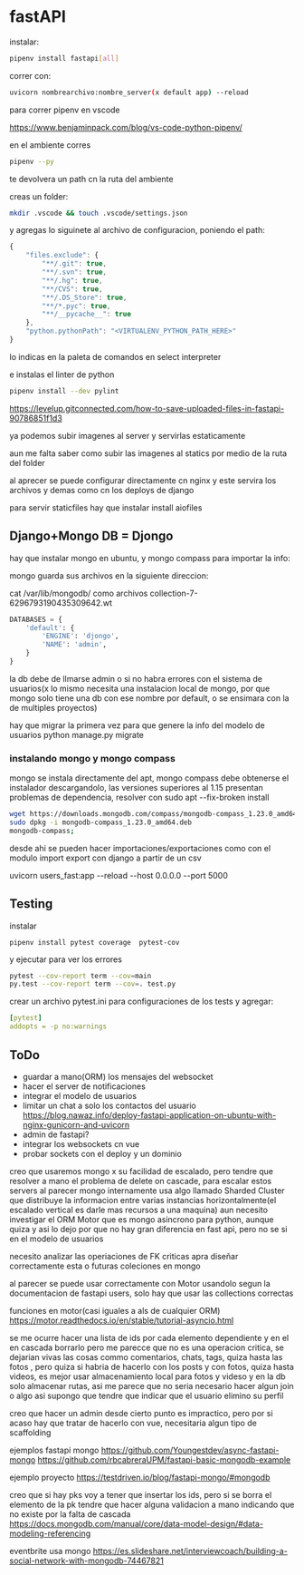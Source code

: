 # fastAPI

instalar:

```sh
pipenv install fastapi[all]
```

correr con:

```sh
uvicorn nombrearchivo:nombre_server(x default app) --reload
```

para correr pipenv en vscode

https://www.benjaminpack.com/blog/vs-code-python-pipenv/

en el ambiente corres

```sh
pipenv --py
```

te devolvera un path cn la ruta del ambiente

creas un folder:

```sh
mkdir .vscode && touch .vscode/settings.json
```

y agregas lo siguinete al archivo de configuracion, poniendo el path:

```js
{
    "files.exclude": {
        "**/.git": true,
        "**/.svn": true,
        "**/.hg": true,
        "**/CVS": true,
        "**/.DS_Store": true,
        "**/*.pyc": true,
        "**/__pycache__": true
    },
    "python.pythonPath": "<VIRTUALENV_PYTHON_PATH_HERE>"
}
```

lo indicas en la paleta de comandos en select interpreter

e instalas el linter de python

```sh
pipenv install --dev pylint
```

https://levelup.gitconnected.com/how-to-save-uploaded-files-in-fastapi-90786851f1d3

ya podemos subir imagenes al server y servirlas estaticamente

aun me falta saber como subir las imagenes al statics por medio de la ruta del folder

al aprecer se puede configurar directamente cn nginx y este servira los archivos y demas como cn los deploys de django

para servir staticfiles hay que instalar
install aiofiles

## Django+Mongo DB = Djongo

hay que instalar mongo en ubuntu, y mongo compass para importar la info:

mongo guarda sus archivos en la siguiente direccion:

cat /var/lib/mongodb/
como archivos collection-7-6296793190435309642.wt

```py
DATABASES = {
    'default': {
        'ENGINE': 'djongo',
        'NAME': 'admin',
    }
}
```

la db debe de llmarse admin o si no habra errores con el sistema de usuarios(x lo mismo necesita una instalacion local de mongo, por que mongo solo tiene una db con ese nombre por default, o se ensimara con la de multiples proyectos)

hay que migrar la primera vez para que genere la info del modelo de usuarios
python manage.py migrate

### instalando mongo y mongo compass

mongo se instala directamente del apt, mongo compass debe obtenerse el instalador descargandolo, las versiones superiores al 1.15 presentan problemas de dependencia, resolver con sudo apt --fix-broken install

```sh
wget https://downloads.mongodb.com/compass/mongodb-compass_1.23.0_amd64.deb
sudo dpkg -i mongodb-compass_1.23.0_amd64.deb
mongodb-compass;
```

desde ahi se pueden hacer importaciones/exportaciones como con el modulo import export con django a partir de un csv

uvicorn users_fast:app --reload --host 0.0.0.0 --port 5000

## Testing

instalar

```shell
pipenv install pytest coverage  pytest-cov  
```

y ejecutar para ver los errores

```sh
pytest --cov-report term --cov=main
py.test --cov-report term --cov=. test.py
```

crear un archivo pytest.ini para configuraciones de los tests y agregar:

```yml
[pytest]
addopts = -p no:warnings
```

## ToDo

+ guardar a mano(ORM) los mensajes del websocket
+ hacer el server de notificaciones
+ integrar el modelo de usuarios
+ limitar un chat a solo los contactos del usuario
https://blog.nawaz.info/deploy-fastapi-application-on-ubuntu-with-nginx-gunicorn-and-uvicorn
+ admin de fastapi?
+ integrar los websockets cn vue
+ probar sockets con el deploy y un dominio



creo que usaremos mongo x su facilidad de escalado, pero tendre que resolver a mano el problema de delete on cascade, para escalar estos servers al parecer mongo internamente usa algo llamado Sharded Cluster que distribuye la informacion entre varias instancias horizontalmente(el escalado vertical es darle mas recursos a una maquina)
aun necesito investigar el ORM Motor que es mongo asincrono para python, aunque quiza y asi lo dejo
por que no hay gran diferencia en fast api, pero no se si en el modelo de usuarios

necesito analizar las operiaciones de FK criticas apra diseñar correctamente esta o futuras coleciones en mongo  

al parecer se puede usar correctamente con Motor usandolo segun la documentacion de fastapi users, solo hay que usar las collections correctas



funciones en motor(casi iguales a als de cualquier ORM)
https://motor.readthedocs.io/en/stable/tutorial-asyncio.html

se me ocurre hacer una lista de ids por cada elemento dependiente y en el en cascada borrarlo pero me parecce que no es una operacion critica, se dejarian vivas las cosas commo  comentarios, chats, tags, quiza hasta las fotos , pero quiza si habria de hacerlo con los posts y con fotos, quiza hasta videos, es mejor usar almacenamiento local para fotos y videso y en la db solo almacenar rutas, asi me parece que no seria necesario hacer algun join o algo asi
supongo que tendre que indicar que el usuario elimino su perfil

creo que hacer un admin desde cierto punto es impractico, pero por si acaso hay que tratar de hacerlo con vue, necesitaria algun tipo de scaffolding


ejemplos fastapi mongo
https://github.com/Youngestdev/async-fastapi-mongo
https://github.com/rbcabreraUPM/fastapi-basic-mongodb-example


ejemplo proyecto
https://testdriven.io/blog/fastapi-mongo/#mongodb

creo que si hay pks voy a tener que insertar los ids, pero si se borra el elemento de la pk tendre que hacer alguna validacion a mano indicando que no existe por la falta de cascada
https://docs.mongodb.com/manual/core/data-model-design/#data-modeling-referencing

eventbrite usa mongo
https://es.slideshare.net/interviewcoach/building-a-social-network-with-mongodb-74467821